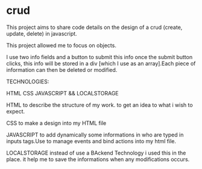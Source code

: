 # crud

This project aims to share code details on the design of a crud (create, update, delete) in javascript. 

This project allowed me to focus on objects.

I use two info fields and a button to submit this info once the submit button clicks, this info will be stored in a div [which I use as an array].Each piece of information can then be deleted or modified.

TECHNOLOGIES:

HTML
CSS
JAVASCRIPT && LOCALSTORAGE

HTML to describe the structure of my work. to get an idea to what i wish to expect.

CSS to make a design into my HTML file

JAVASCRIPT to add dynamically some informations in who are typed in inputs tags.Use to manage events and bind actions into my html file.

LOCALSTORAGE instead of use a BAckend Technology i used this in the place. it help me to save the informations when any modifications occurs.